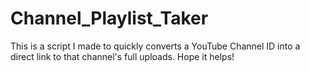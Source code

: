 # Channel_Playlist_Taker
This is a script I made to quickly converts a YouTube Channel ID into a direct link to that channel's full uploads. Hope it helps!
